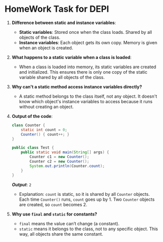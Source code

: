 # HomeWork Task for DEPI 
1. **Difference between static and instance variables**:
    - **Static variables**: Stored once when the class loads. Shared by all objects of the class.
    - **Instance variables**: Each object gets its own copy. Memory is given when an object is created.

2. **What happens to a static variable when a class is loaded**:
    - When a class is loaded into memory, its static variables are created and initialized. This ensures there is only one copy of the static variable shared by all objects of the class.

3. **Why can't a static method access instance variables directly?**
    - A static method belongs to the class itself, not any object. It doesn't know which object's instance variables to access because it runs without creating an object.

4. **Output of the code**:
   ```java
   class Counter {
       static int count = 0;
       Counter() { count++; }
   }

   public class Test {
       public static void main(String[] args) {
           Counter c1 = new Counter();
           Counter c2 = new Counter();
           System.out.println(Counter.count);
       }
   }
   ```
   ***Output***: `2`
    - Explanation: `count` is static, so it is shared by all `Counter` objects. Each time `Counter()` runs, `count` goes up by 1. Two `Counter` objects are created, so `count` becomes 2.

5. **Why use `final` and `static` for constants?**
    - `final` means the value can’t change (a constant).
    - `static` means it belongs to the class, not to any specific object. This way, all objects share the same constant.